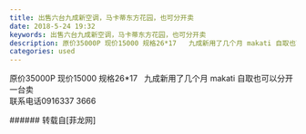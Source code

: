 ```yaml
---
title: 出售六台九成新空调，马卡蒂东方花园，也可分开卖
date: 2018-5-24 19:32
keywords: 出售六台九成新空调，马卡蒂东方花园，也可分开卖
description: 原价35000P 现价15000 规格26*17   九成新用了几个月 makati 自取也可以分开一台卖联系电话0916337 3666
categories: used
---
```

<td class="t_f" id="postmessage_1360405">

原价35000P 现价15000 规格26*17   九成新用了几个月 makati 自取也可以分开一台卖<br/>
联系电话0916337 3666<br/>
</td>
###### 转载自[菲龙网]